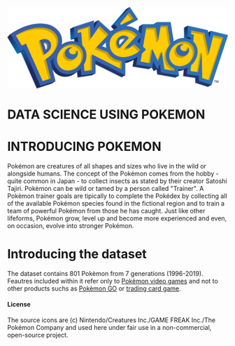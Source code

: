 
![](Pokémon_images/R_Pokémon_images_logo.png)

# DATA SCIENCE USING POKEMON
# INTRODUCING POKEMON
Pokémon are creatures of all shapes and sizes who live in the wild or alongside humans. The concept of the Pokémon comes from the hobby  - quite common in Japan - to collect insects as stated by their creator Satoshi Tajiri. Pokèmon can be wild or tamed by a person called "Trainer". A Pokèmon trainer goals are tipically to complete the Pokédex by collecting all of the available Pokémon species found in the fictional region and to train a team of powerful Pokémon from those he has caught. Just like other lifeforms, Pokémon grow, level up and become more experienced and even, on occasion, evolve into stronger Pokémon.

# Introducing the dataset
The dataset contains 801 Pokèmon from 7 generations (1996-2019). Feautres included within it refer only to [Pokèmon video games](https://github.com/https://en.wikipedia.org/wiki/Pok%C3%A9mon_(video_game_series)) and not to other products suchs as [Pokèmon GO](https://github.com/https://en.wikipedia.org/wiki/Pok%C3%A9mon_Go) or [trading card game](https://github.com/https://en.wikipedia.org/wiki/Pok%C3%A9mon_Trading_Card_Game).



#### License
The source icons are (c) Nintendo/Creatures Inc./GAME FREAK Inc./The Pokémon Company and used here under fair use in a non-commercial, open-source project.
